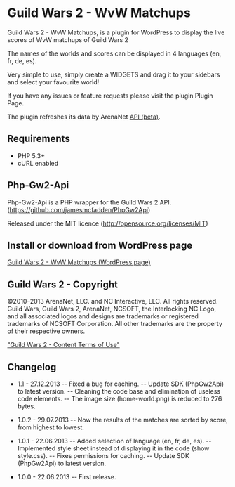 Guild Wars 2 - WvW Matchups
=========

Guild Wars 2 - WvW Matchups, is a plugin for WordPress to display the live scores of WvW matchups of Guild Wars 2

The names of the worlds and scores can be displayed in 4 languages (en, fr, de, es).

Very simple to use, simply create a WIDGETS and drag it to your sidebars and select your favourite world!

If you have any issues or feature requests please visit the plugin Plugin Page.

The plugin refreshes its data by ArenaNet [API (beta)](hhttps://forum-en.guildwars2.com/forum/community/api/API-Documentation). 


Requirements
-
- PHP 5.3+
- cURL enabled


Php-Gw2-Api
-

Php-Gw2-Api is a PHP wrapper for the Guild Wars 2 API. (https://github.com/jamesmcfadden/PhpGw2Api)

Released under the MIT licence (http://opensource.org/licenses/MIT)


Install or download from WordPress page
-

[Guild Wars 2 - WvW Matchups (WordPress page)](http://wordpress.org/plugins/guild-wars-2-wvw-matchups/)


Guild Wars 2 - Copyright
-

©2010–2013 ArenaNet, LLC. and NC Interactive, LLC. All rights reserved. Guild Wars, Guild Wars 2, ArenaNet, NCSOFT, the Interlocking NC Logo, and all associated logos and designs are trademarks or registered trademarks of NCSOFT Corporation. All other trademarks are the property of their respective owners.

["Guild Wars 2 - Content Terms of Use"](https://www.guildwars2.com/en/legal/guild-wars-2-content-terms-of-use/)

Changelog
-

- 1.1 - 27.12.2013
-- Fixed a bug for caching.
-- Update SDK (PhpGw2Api) to latest version.
-- Cleaning the code base and elimination of useless code elements.
-- The image size (home-world.png) is reduced to 276 bytes.

- 1.0.2 - 29.07.2013
-- Now the results of the matches are sorted by score, from highest to lowest.

- 1.0.1 - 22.06.2013
-- Added selection of language (en, fr, de, es).
-- Implemented style sheet instead of displaying it in the code (show style.css).
-- Fixes permissions for caching.
-- Update SDK (PhpGw2Api) to latest version.

- 1.0.0 - 22.06.2013
-- First release.